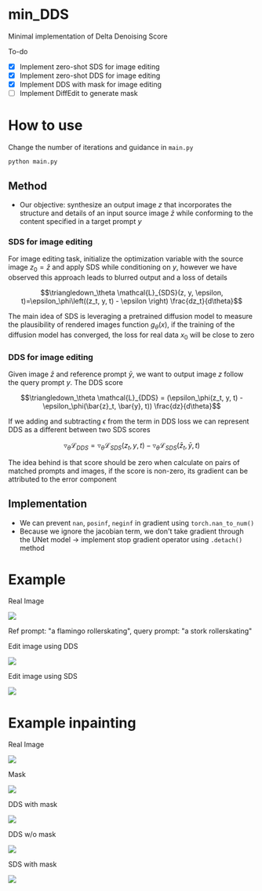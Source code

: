 # min_DDS
Minimal implementation of Delta Denoising Score 

To-do
- [x] Implement zero-shot SDS for image editing
- [x] Implement zero-shot DDS for image editing
- [x] Implement DDS with mask for image editing
- [ ] Implement DiffEdit to generate mask

# How to use 
Change the number of iterations and guidance in `main.py`

```
python main.py
```
## Method

- Our objective: synthesize an output image $`z`$ that incorporates the structure and details of an input source image $`\bar{z}`$ while conforming to the content specified in a target prompt $`y`$
### SDS for image editing
For image editing task,  initialize the optimization variable with the source image $`z_0=\bar{z}`$ and apply SDS while conditioning on $`y`$, however we have observed this approach leads to blurred output and a loss of details

```math
\triangledown_\theta \mathcal{L}_{SDS}(z, y, \epsilon, t)=\epsilon_\phi\left((z_t, y, t) - \epsilon \right) \frac{dz_t}{d\theta}
```

The main idea of SDS is leveraging a pretrained diffusion model to measure the plausibility of rendered images function $`g_\theta(x)`$, if the training of the diffusion model has converged, the loss for real data $x_0$ will be close to zero

### DDS for image editing

Given image $\bar{z}$ and reference prompt $\bar{y}$, we want to output image $z$ follow the query prompt $y$. The DDS score
  
```math
\triangledown_\theta \mathcal{L}_{DDS} = (\epsilon_\phi(z_t, y, t) - \epsilon_\phi(\bar{z}_t, \bar{y}, t)) \frac{dz}{d\theta}
```

If we adding and subtracting $\epsilon$ from the term in DDS loss we can represent DDS as a different between two SDS scores

```math
\triangledown_\theta \mathcal{L}_{DDS} = \triangledown_\theta \mathcal{L}_{SDS} (z_t, y, t) - \triangledown_\theta \mathcal{L}_{SDS}(\bar{z}_t, \bar{y}, t)
```

The idea behind is that score should be zero when calculate on pairs of matched prompts and images, if the score is non-zero, its gradient can be attributed to the error component

## Implementation 

- We can prevent `nan`, `posinf`, `neginf` in gradient using `torch.nan_to_num()` 
- Because we ignore the jacobian term, we don't take gradient through the UNet model -> implement stop gradient operator using `.detach()` method

# Example

Real Image

![](./content/flamingo_1.png)

Ref prompt: "a flamingo rollerskating", query prompt: "a stork rollerskating"

Edit image using DDS

![](./content/optimized_image.png)


Edit image using SDS

![](./content/optimizer_sds_image_1.png)

# Example inpainting

Real Image

![](./content/dog.png)

Mask

![](./content/mask.png)

DDS with mask

![](./content/dog_dds_with_mask.png)

DDS w/o mask

![](./content/dog_dds_without_mask.png)

SDS with mask

![](./content/dog_sds_with_mask.png)
